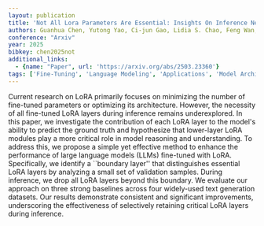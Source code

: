 ```yaml
---
layout: publication
title: 'Not All Lora Parameters Are Essential: Insights On Inference Necessity'
authors: Guanhua Chen, Yutong Yao, Ci-jun Gao, Lidia S. Chao, Feng Wan, Derek F. Wong
conference: "Arxiv"
year: 2025
bibkey: chen2025not
additional_links:
  - {name: "Paper", url: 'https://arxiv.org/abs/2503.23360'}
tags: ['Fine-Tuning', 'Language Modeling', 'Applications', 'Model Architecture']
---
```

Current research on LoRA primarily focuses on minimizing the number of
fine-tuned parameters or optimizing its architecture. However, the necessity of
all fine-tuned LoRA layers during inference remains underexplored. In this
paper, we investigate the contribution of each LoRA layer to the model's
ability to predict the ground truth and hypothesize that lower-layer LoRA
modules play a more critical role in model reasoning and understanding. To
address this, we propose a simple yet effective method to enhance the
performance of large language models (LLMs) fine-tuned with LoRA. Specifically,
we identify a ``boundary layer'' that distinguishes essential LoRA layers by
analyzing a small set of validation samples. During inference, we drop all LoRA
layers beyond this boundary. We evaluate our approach on three strong baselines
across four widely-used text generation datasets. Our results demonstrate
consistent and significant improvements, underscoring the effectiveness of
selectively retaining critical LoRA layers during inference.
